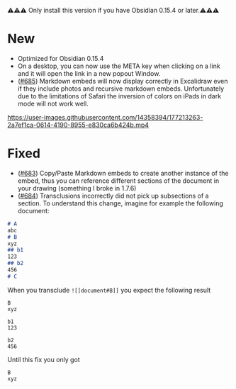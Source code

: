 ⚠⚠⚠ Only install this version if you have Obsidian 0.15.4 or later.⚠⚠⚠

# New
- Optimized for Obsidian 0.15.4
- On a desktop, you can now use the META key when clicking on a link and it will open the link in a new popout Window.
- ([#685](https://github.com/zsviczian/obsidian-excalidraw-plugin/issues/685)) Markdown embeds will now display correctly in Excalidraw even if they include photos and recursive markdown embeds. Unfortunately due to the limitations of Safari the inversion of colors on iPads in dark mode will not work well.

https://user-images.githubusercontent.com/14358394/177213263-2a7ef1ca-0614-4190-8955-e830ca6b424b.mp4

# Fixed
- ([#683](https://github.com/zsviczian/obsidian-excalidraw-plugin/issues/683)) Copy/Paste Markdown embeds to create another instance of the embed, thus you can reference different sections of the document in your drawing (something I broke in 1.7.6)
- ([#684](https://github.com/zsviczian/obsidian-excalidraw-plugin/issues/684)) Transclusions incorrectly did not pick up subsections of a section. To understand this change, imagine for example the following document:
```markdown
# A
abc
# B
xyz
## b1
123
## b2
456
# C
```
When you transclude `![[document#B]]` you expect the following result
```
B
xyz

b1
123

b2
456
```
Until this fix you only got
```
B
xyz
```
